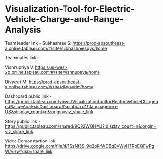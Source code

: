 # Visualization-Tool-for-Electric-Vehicle-Charge-and-Range-Analysis

Team leader link - Subhashree S: https://prod-apsoutheast-a.online.tableau.com/#/site/subhashreesqys/home

Teammates link - 

Vishnupriya V: https://us-west-2b.online.tableau.com/#/site/vishnupriya/home

Divyasri M: https://prod-apsoutheast-a.online.tableau.com/#/site/divyasrim/home

Dashboard public link - https://public.tableau.com/views/VisualizationToolforElectricVehicleChargeandRangeAnalysisDashboard/Dashboard1?:language=en-US&:display_count=n&:origin=viz_share_link

Story public link - https://public.tableau.com/shared/9Q92WQHMJ?:display_count=n&:origin=viz_share_link

Video Demonstartion link - https://drive.google.com/file/d/1SzNf8S_9q2oKrWDBqCvWyHTRpEQFwPgW/view?usp=share_link

